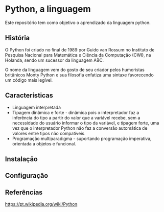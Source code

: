 # Python, a linguagem

Este repositório tem como objetivo o aprendizado da linguagem python.

## História

O Python foi criado no final de 1989 por Guido van Rossum no Instituto de Pesquisa Nacional para Matemática e Ciência da Computação (CWI), na Holanda, sendo um sucessor da linguagem ABC. 

O nome da linguagem vem do gosto de seu criador pelos humoristas britânicos Monty Python e sua filosofia enfatiza uma sintaxe favorecendo um código mais legível.

## Características

- Linguagem interpretada
- Tipagem dinâmica e forte - dinâmica pois o interpretador faz a inferência do tipo a partir do valor que a variável recebe, sem a necessidade do usuário informar o tipo da variável, e tipagem forte, uma vez que o interpretador Python não faz a conversão automática de valores entre tipos não compatíveis.
- Programação multiparadigma - suportando programação imperativa, orientada a objetos e funcional.

## Instalação

## Configuração


## Referências

https://pt.wikipedia.org/wiki/Python
